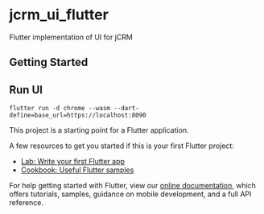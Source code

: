 # jcrm_ui_flutter

Flutter implementation of UI for jCRM

## Getting Started

## Run UI
```shell
flutter run -d chrome --wasm --dart-define=base_url=https://localhost:8090
```

This project is a starting point for a Flutter application.

A few resources to get you started if this is your first Flutter project:

- [Lab: Write your first Flutter app](https://flutter.dev/docs/get-started/codelab)
- [Cookbook: Useful Flutter samples](https://flutter.dev/docs/cookbook)

For help getting started with Flutter, view our
[online documentation](https://flutter.dev/docs), which offers tutorials,
samples, guidance on mobile development, and a full API reference.
